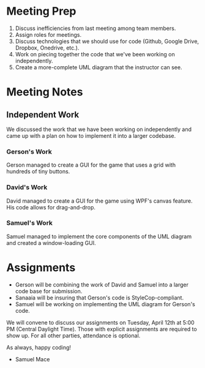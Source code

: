 # Meeting Prep
1. Discuss inefficiencies from last meeting among team members.
2. Assign roles for meetings.
3. Discuss technologies that we should use for code (Github, Google Drive, Dropbox, Onedrive, etc.).
4. Work on piecing together the code that we've been working on independently.
5. Create a more-complete UML diagram that the instructor can see.

# Meeting Notes

## Independent Work

We discussed the work that we have been working on independently and came up with a plan on how to implement it into a larger codebase.

### Gerson's Work
Gerson managed to create a GUI for the game that uses a grid with hundreds of tiny buttons.

### David's Work
David managed to create a GUI for the game using WPF's canvas feature. His code allows for drag-and-drop.

### Samuel's Work
Samuel managed to implement the core components of the UML diagram and created a window-loading GUI.

# Assignments
- Gerson will be combining the work of David and Samuel into a larger code base for submission.
- Sanaaia will be insuring that Gerson's code is StyleCop-compliant.
- Samuel will be working on implementing the UML diagram for Gerson's code.

We will convene to discuss our assignments on Tuesday, April 12th at 5:00 PM (Central Daylight Time). Those with explicit assignments are required to show up. For all other parties, attendance is optional.

As always, happy coding!

- Samuel Mace
